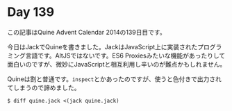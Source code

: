 # Day 139

この記事はQuine Advent Calendar 2014の139日目です。

今日はJackでQuineを書きました。JackはJavaScript上に実装されたプログラミング言語です。AltJSではないです。ES6 Proxiesみたいな機能があったりして面白いのですが、微妙にJavaScriptと相互利用し辛いのが難点かもしれません。

Quineは割と普通です。`inspect`とかあったのですが、使うと色付きで出力されてしまうので諦めました。

```console
$ diff quine.jack <(jack quine.jack)
```
